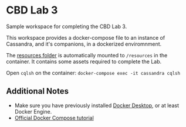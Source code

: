 # CBD Lab 3

Sample workspace for completing the CBD Lab 3.

This workspace provides a docker-compose file to an instance of Cassandra, and it's companions, in a dockerized enviromnment.

The [resources folder](resources) is automatically mounted to `/resources` in the container.
It contains some assets required to complete the Lab.

Open `cqlsh` on the container:
`docker-compose exec -it cassandra cqlsh`

## Additional Notes

* Make sure you have previously installed [Docker Desktop](https://docs.docker.com/desktop/), or at least Docker Engine.
* [Official Docker Compose tutorial](https://docs.docker.com/compose/gettingstarted/)
